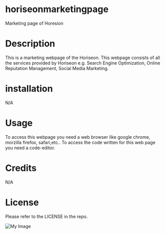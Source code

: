 # horiseonmarketingpage

Marketing page of Horesion

# Description

This is a marketing webpage of the Horiseon. This webpage consists of all the services provided by Horiseon e.g. Search Engine Optimization, Online Reputation Management, Social Media Marketing.

# installation

N/A

# Usage

To access this webpage you need a web browser like google chrome, morzilla firefox, safari,etc.. To access the code written for this web page you need a code-editor.

# Credits

N/A

# License

Please refer to the LICENSE in the repo.

![My Image](../Horesion-marketing-page/assets/images/Horiseon.jpg)

